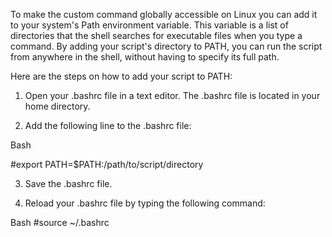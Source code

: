 To make the custom command globally accessible on Linux you can add it to your system's Path environment variable. This variable is a list of directories that the shell searches for executable files when you type a command. By adding your script's directory to PATH, you can run the script from anywhere in the shell, without having to specify its full path.


Here are the steps on how to add your script to PATH:



1. Open your .bashrc file in a text editor. The .bashrc file is located in your home directory.


2. Add the following line to the .bashrc file:


Bash


#export PATH=$PATH:/path/to/script/directory


3. Save the .bashrc file.


4. Reload your .bashrc file by typing the following command:


Bash
#source ~/.bashrc
